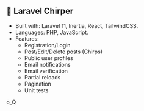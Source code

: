 ## 🍁 Laravel Chirper
- Built with: Laravel 11, Inertia, React, TailwindCSS.
- Languages: PHP, JavaScript.
- Features:
    - Registration/Login
    - Post/Edit/Delete posts (Chirps)
    - Public user profiles
    - Email notifications
    - Email verification
    - Partial reloads
    - Pagination
    - Unit tests

o_Q
